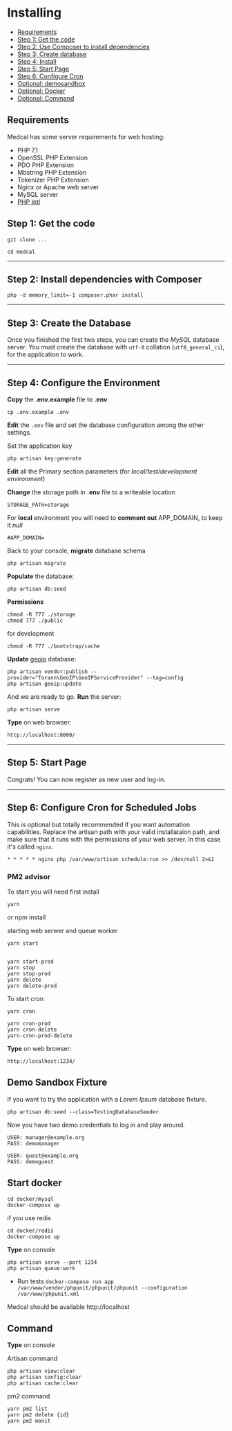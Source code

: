 # Installing

* [Requirements](#requirements)
* [Step 1: Get the code](#step1)
* [Step 2: Use Composer to install dependencies](#step2)
* [Step 3: Create database](#step3)
* [Step 4: Install](#step4)
* [Step 5: Start Page](#step5)
* [Step 6: Configure Cron](#step6)
* [Optional: demosandbox](#demosandbox)
* [Optional: Docker](#docker)
* [Optional: Command](#command)

<a name="requirements"></a>
## Requirements

Medcal has some server requirements for web hosting:

  * PHP 7.1
  * OpenSSL PHP Extension
  * PDO PHP Extension
  * Mbstring PHP Extension
  * Tokenizer PHP Extension
  * Nginx or Apache web server
  * MySQL server
  * [PHP Intl](http://php.net/manual/en/intl.setup.php)

<a name="step1"></a>
## Step 1: Get the code

    git clone ...

    cd medcal

-----
<a name="step2"></a>
## Step 2: Install dependencies with Composer

    php -d memory_limit=-1 composer.phar install

-----
<a name="step3"></a>
## Step 3: Create the Database

Once you finished the first two steps, you can create the *MySQL* database server. You must create the database with `utf-8` collation (`utf8_general_ci`), for the application to work.

-----
<a name="step4"></a>
## Step 4: Configure the Environment

**Copy** the **.env.example** file to **.env**

    cp .env.example .env

**Edit** the `.env` file and set the database configuration among the other settings.

Set the application key

    php artisan key:generate

**Edit** all the Primary section parameters (for *local/test/development environment*)

**Change** the storage path in **.env** file to a writeable location

    STORAGE_PATH=storage

For **local** environment you will need to **comment out** APP_DOMAIN, to keep it *null*

    #APP_DOMAIN=

Back to your console, **migrate** database schema

    php artisan migrate

**Populate** the database:

    php artisan db:seed

**Permissions** 
    
    chmod -R 777 ./storage
    chmod 777 ./public

for development

    chmod -R 777 ./bootstrap/cache

**Update** [geoip](https://github.com/Torann/laravel-geoip) database:

    php artisan vendor:publish --provider="Torann\GeoIP\GeoIPServiceProvider" --tag=config
    php artisan geoip:update

And we are ready to go. **Run** the server:

    php artisan serve

**Type** on web browser:

    http://localhost:8000/

-----
<a name="step5"></a>
## Step 5: Start Page

Congrats! You can now register as new user and log-in.

-----
<a name="step6"></a>
## Step 6: Configure Cron for Scheduled Jobs

This is optional but totally recommended if you want automation capabilities.
Replace the artisan path with your valid installataion path, and make sure that it
runs with the permissions of your web server. In this case it's called `nginx`.

`* * * * * nginx php /var/www/artisan schedule:run >> /dev/null 2>&1`

### PM2 advisor

To start you will need first install

    yarn 
or
    npm install

starting web serwer and queue worker

    yarn start


    yarn start-prod
    yarn stop
    yarn stop-prod
    yarn delete
    yarn delete-prod

To start cron

    yarn cron

    yarn cron-prod
    yarn cron-delete
    yarn-cron-prod-delete

**Type** on web browser:

    http://localhost:1234/

<a name="demosandbox"></a>
## Demo Sandbox Fixture

If you want to try the application with a *Lorem Ipsum* database fixture.

    php artisan db:seed --class=TestingDatabaseSeeder

Now you have two demo credentials to log in and play around.

    USER: manager@example.org
    PASS: demomanager

    USER: guest@example.org
    PASS: demoguest

<a name="docker"></a>
## Start docker 

    cd docker/mysql
    docker-compose up

if you use redis 

    cd docker/redis
    docker-compose up

**Type** on console

    php artisan serve --port 1234
    php artisan queue:work

* Run tests 
`docker-compose run app /var/www/vendor/phpunit/phpunit/phpunit --configuration /var/www/phpunit.xml`

Medcal should be available http://localhost

<a name="command"></a>
## Command 

**Type** on console

Artisan command 

    php artisan view:clear
    php artisan config:clear
    php artisan cache:clear

pm2 command

    yarn pm2 list
    yarn pm2 delete {id}
    yarn pm2 monit